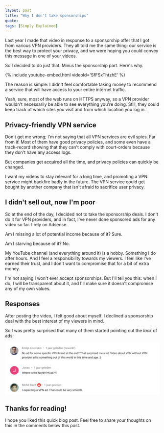```yaml
---
layout: post
title: "Why I don't take sponsorships"
quote: 
tags: [Simply Explained]
---
```


Last year I made that video in response to a sponsorship offer that I got from various VPN providers. They all told me the same thing: our service is the best way to protect your privacy, and we were hoping you could convey this message in one of your videos.

So I decided to do just that. Minus the sponsorship part. Here's why.

<!--more-->

{% include youtube-embed.html videoId='SfFSxThtzhE' %}

The reason is simple: I didn't feel comfortable taking money to recommend a service that will have access to your entire internet traffic. 

Yeah, sure, most of the web runs on HTTPS anyway, so a VPN provider wouldn't necessarily be able to see everything you're doing. Still, they could keep track of which sites you visit and from which location you log in.

## Privacy-friendly VPN service
Don't get me wrong; I'm not saying that all VPN services are evil spies. Far from it! Most of them have good privacy policies, and some even have a track-record showing that they can't comply with court-orders because they don't have any access logs.

But companies get acquired all the time, and privacy policies can quickly be changed.

I want my videos to stay relevant for a long time, and promoting a VPN service might backfire badly in the future. The VPN service could get bought by another company that isn't afraid to sacrifice user privacy.

## I didn't sell out, now I'm poor
So at the end of the day, I decided not to take the sponsorship deals. I don't do it for VPN providers, and in fact, I've never done sponsored ads for any video so far. I rely on Adsense.

Am I missing a lot of potential income because of it? Sure. 

Am I starving because of it? No. 

My YouTube channel (and everything around it) is a hobby. Something I do after hours. And I feel a responsibility towards my viewers. I feel like I've earned their trust, and I don't want to compromise that for a bit of extra money.

I'm not saying I won't ever accept sponsorships. But I'll tell you this: when I do, I will be transparent about it, and I'll make sure it doesn't compromise any of my own values.

## Responses
After posting the video, I felt good about myself. I declined a sponsorship deal with the best interest of my viewers in mind.

So I was pretty surprised that many of them started pointing out the *lack* of ads:

![](/uploads/2020-05-20-why-i-dont-take-sponsorships/comments.png)

## Thanks for reading!
I hope you liked this quick blog post. Feel free to share your thoughts on this in the comments below this post.